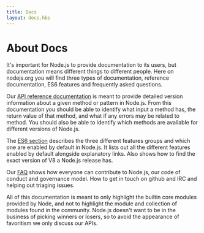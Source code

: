 ```yaml
---
title: Docs
layout: docs.hbs
---
```


# About Docs

It's important for Node.js to provide documentation to its users, but documentation means different things to different people. Here on nodejs.org you will find three types of documentation, reference documentation, ES6 features and frequently asked questions.

Our [API reference documentation](/api/) is meant to provide detailed version information about a given method or pattern in Node.js. From this documentation you should be able to identify what input a method has, the return value of that method, and what if any errors may be related to method. You should also be able to identify which methods are available for different versions of Node.js.

The [ES6 section](/en/docs/es6/) describes the three different features groups and which one are enabled by default in Node.js. It lists out all the different features enabled by default alongside explanatory links. Also shows how to find the exact version of V8 a Node.js release has.

Our [FAQ](/en/docs/faq/) shows how everyone can contribute to Node.js, our code of conduct and governance model. How to get in touch on github and IRC and helping out triaging issues.

All of this documentation is meant to only highlight the builtin core modules provided by Node, and not to highlight the module and collection of modules found in the community. Node.js doesn't want to be in the business of picking winners or losers, so to avoid the appearance of favoritism we only discuss our APIs.
